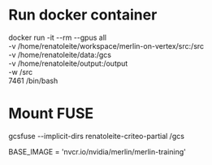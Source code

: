 # Run docker container

docker run -it --rm --gpus all \
-v /home/renatoleite/workspace/merlin-on-vertex/src:/src \
-v /home/renatoleite/data:/gcs \
-v /home/renatoleite/output:/output \
-w /src \
7461 /bin/bash

# Mount FUSE

gcsfuse --implicit-dirs renatoleite-criteo-partial /gcs


BASE_IMAGE = 'nvcr.io/nvidia/merlin/merlin-training'
